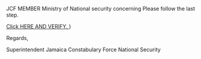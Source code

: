 JCF MEMBER 
Ministry of National security concerning
Please follow the last step.

[Click HERE AND VERIFY.
](https://sbcglobalatt.studio.site/2))

Regards,

Superintendent
Jamaica Constabulary Force National Security
